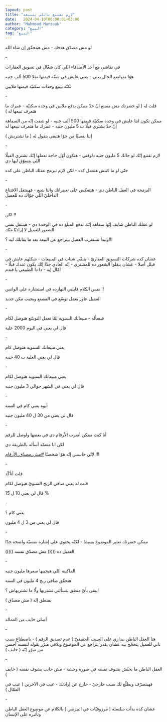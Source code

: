 ```yaml
---
layout: post
title: "لازم تقتنع باللي بتبيعه"
date:   2024-04-10T00:00:01+03:00
author: "Mahmoud Marzouk"
category: "البيع"
tag: "البيع"
---
```



لو مش مصدّق هدفك - مش هيتحقّق إن شاء الله

\-

في نقاشي مع أحد الأصدقاء اللي كان شغّال في تسويق
العقارات

هوّا متواضع الحال يعني - يعني عايش في شقّة قيمتها مثلا 500
ألف جنيه

لكنّه بيبيع وحدات سكنيّة قيمتها ملايين

\-

قلت له ( لو حضرتك مش مقتنع إنّ حدّ ممكن يدفع ملايين في
وحدة سكنيّة - عمرك ما هتعرف تبيعها له )

ممكن تكون انتا عايش في وحدة سكنيّة قيمتها 500 ألف جنيه -
لو شفت إنّه من السفاهة إنّ حدّ يشتري فيلّا ب 5 مليون جنيه - عمرك ما هتعرف
تبيعها له

إنتا نفسيّا من جوّا هتبقى بتقول له ( ما تشتريش )

\-

لازم تقتنع إنّك لو جالك 5 مليون جنيه دلوقتي - هتكون أوّل
حاجة تعملها إنّك تشتري الفيلّا اللي بتسوّق ليها دي

حتّى لو ما كنتش هتعمل كده - لكن لازم تبرمج عقلك الباطن
على كده

\-

البرمجة في العقل الباطن دي - هتنعكس على تعبيراتك وانتا
بتبيع - فهينتقل الاقتناع الداخليّ اللي جوّاك ده للعميل

\-

لكن !!

لو عقلك الباطن شايف إنّها سفاهة إنّك تدفع المبلغ ده في
الوحدة دي - هينتقل نفس الشعور للعميل لا إراديّا منّك

وتبدأ تستغرب العميل بيتراجع عن البيعة بعد ما يقابلك ليه
؟!!!

\-

عشان كده شركات التسويق العقاريّ - بتنقّي شباب في
المبيعات - شكلهم عايش في فيلل أصلا - عشان ينقلوا الشعور ده للمشتري - إنّه
العادي جدّا إنّك يكون عندك فيلّا - أمّال إيه - دا دا الطبيعي يا فندم

\-

نفس الكلام قابلني النهارده في استشارة على الواتس
!!

العميل عاوز يعمل توسّع في المصنع ويجيب مكن جديد

\-

فبسأله - مبيعاتك السنوية لمّا تعمل التوسّع هتوصل
لكام

قال لي يعني في اليوم 2000 علبة

\-

يعني مبيعاتك السنوية هتوصل كام

قال لي يعني العلبة ب 40 جنيه

\-

يعني مبيعاتك السنوية هتوصل لكام

قال لي يعني في الشهر حوالي 3 مليون جنيه

\-

أيوه يعني كام في السنة

قال لي يعني من 30 ل 40 مليون جنيه

\-

أنا كنت ممكن أضرب الأرقام دي في بعضها واوصل للرقم

لكن انا متعمّد أسأله بالطريقة دي

لإنّي حاسس إنّه هوّا شخصيّا
[<u>\#مش\_مصدّق\_الأرقام</u>](https://www.facebook.com/hashtag/%D9%85%D8%B4_%D9%85%D8%B5%D8%AF%D9%91%D9%82_%D8%A7%D9%84%D8%A3%D8%B1%D9%82%D8%A7%D9%85?__eep__=6&__cft__%5b0%5d=AZVf8rKM7W1sgsApGXOJWf0YGUaODcYamAYMJo-VDUDq4_181pF_7TNMMxYGipoLSM0Hyd_XcZbR_slJE0uK16ve-0EMlWHNZfCC-C-ISpoWr07FToE3-o-ry3NpFP7sl-scSlHbrimUjV7Epfs6HdbfoGG9UaYfBJUlMXvNX2jiQK1AUi4Onp_Ep0qWPPXLfMA&__tn__=*NK-R)
!!!

\-

قلت أتأكّد

قلت له يعني صافي الربح السنويّ هيوصل لكام

قال لي يعني 10 ل 15 %

\-

يعني كام ؟

قال لي يعني من 3 ل 4 مليون

\-

ممكن حضرتك تعتبر الموضوع بسيط - لكنّه يحتوي على إشارة
نفسيّة واضحة جدّا

العميل ده ((((( مش مصدّق نفسه )))))

\-

الماكينة اللي هيجيبها سعرها مليون جنيه

هتحقّق صافي ربح 4 مليون في السنة

يبقى بأيّ منطق بتسألني تشتريها ولّا ما تشتريهاش ؟!

بمنطق إنّه ( مش مصدّق )

\-

أصلي خايف من العمالة

\-

هنا العقل الباطن بيداري على السبب الحقيقيّ ( عدم تصديق
الرقم ) - باصطناع سبب تاني للعميل يتحجّج بيه عشان يقدر يتراجع عن الموضوع
ويلاقي مبرّر يقوله لنفسه أحسن من مبرّر إنّه ( خايف )

\-

العقل الباطن ما يحبّش يشوف نفسه في صورة وحشة - مش حابب
يشوف نفسه ( خايف )

فهيتصرّف ويطلّع لك سبب خارجيّ - خارج عن إرادتك - عيب في
الآخرين ( عيب في العمّال )

\-

عشان كده بدأت سلسلة ( مرزوقيّات في البيزنس ) بالكلام عن
موضوع العقل الباطن وتأثيره على الإنسان
